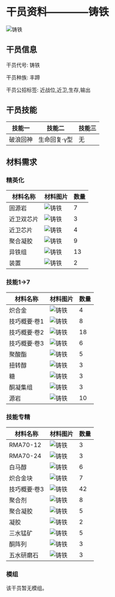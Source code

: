 # 干员资料————铸铁

![铸铁](./oprImages/铸铁.png)

## 干员信息

干员代号: 铸铁

干员种族: 丰蹄

干员公招标签: 近战位,近卫,生存,输出

## 干员技能

| 技能一       | 技能二   | 技能三 |
| ------------ | -------- | ------ |
| 破浪回神 | 生命回复·γ型 | 无 |

## 材料需求

### 精英化

| 材料名称      | 材料图片 | 数量  |
|---------|---------|-----|
| 固源岩 | ![铸铁](./matIcons/固源岩.png)  |   7  |
| 近卫双芯片 | ![铸铁](./matIcons/近卫双芯片.png)  |   3  |
| 近卫芯片 | ![铸铁](./matIcons/近卫芯片.png)  |   4  |
| 聚合凝胶 | ![铸铁](./matIcons/聚合凝胶.png)  |   9  |
| 异铁组 | ![铸铁](./matIcons/异铁组.png)  |   13  |
| 装置 | ![铸铁](./matIcons/装置.png)  |   2  |

### 技能1→7

| 材料名称      | 材料图片 | 数量  |
|---------|---------|-----|
| 炽合金 | ![铸铁](./matIcons/炽合金.png)  |   4  |
| 技巧概要·卷1 | ![铸铁](./matIcons/技巧概要·卷1.png)  |   8  |
| 技巧概要·卷2 | ![铸铁](./matIcons/技巧概要·卷2.png)  |   18  |
| 技巧概要·卷3 | ![铸铁](./matIcons/技巧概要·卷3.png)  |   6  |
| 聚酸酯 | ![铸铁](./matIcons/聚酸酯.png)  |   5  |
| 扭转醇 | ![铸铁](./matIcons/扭转醇.png)  |   3  |
| 糖 | ![铸铁](./matIcons/糖.png)  |   3  |
| 酮凝集组 | ![铸铁](./matIcons/酮凝集组.png)  |   3  |
| 源岩 | ![铸铁](./matIcons/源岩.png)  |   10  |

### 技能专精

| 材料名称      | 材料图片 | 数量  |
|---------|---------|-----|
| RMA70-12 | ![铸铁](./matIcons/RMA70-12.png)  |   3  |
| RMA70-24 | ![铸铁](./matIcons/RMA70-24.png)  |   3  |
| 白马醇 | ![铸铁](./matIcons/白马醇.png)  |   6  |
| 炽合金块 | ![铸铁](./matIcons/炽合金块.png)  |   7  |
| 技巧概要·卷3 | ![铸铁](./matIcons/技巧概要·卷3.png)  |   42  |
| 聚合剂 | ![铸铁](./matIcons/聚合剂.png)  |   8  |
| 聚合凝胶 | ![铸铁](./matIcons/聚合凝胶.png)  |   5  |
| 凝胶 | ![铸铁](./matIcons/凝胶.png)  |   2  |
| 三水锰矿 | ![铸铁](./matIcons/三水锰矿.png)  |   5  |
| 酮阵列 | ![铸铁](./matIcons/酮阵列.png)  |   3  |
| 五水研磨石 | ![铸铁](./matIcons/五水研磨石.png)  |   3  |

### 模组

该干员暂无模组。
